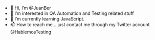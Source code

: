 - 👋 Hi, I’m @JuanBer
- 👀 I’m interested in QA Automation and Testing related stuff
- 🌱 I’m currently learning JavaScript.
- 📫 How to reach me... just contact me through my Twitter account @HablemosTesting

<!---
JuanBer/JuanBer is a ✨ special ✨ repository because its `README.md` (this file) appears on your GitHub profile.
You can click the Preview link to take a look at your changes.
--->
